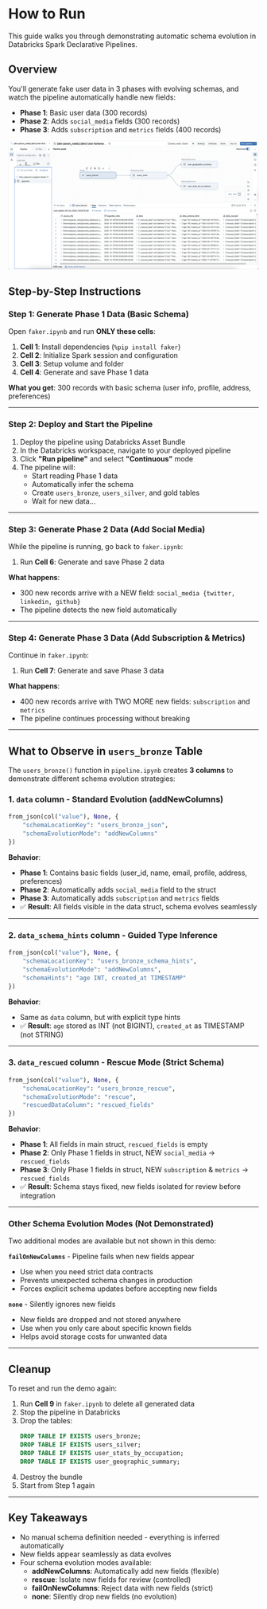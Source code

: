 # How to Run

This guide walks you through demonstrating automatic schema evolution in Databricks Spark Declarative Pipelines.

## Overview

You'll generate fake user data in 3 phases with evolving schemas, and watch the pipeline automatically handle new fields:

- **Phase 1**: Basic user data (300 records)
- **Phase 2**: Adds `social_media` fields (300 records)  
- **Phase 3**: Adds `subscription` and `metrics` fields (400 records)

![Pipeline Architecture](../../resources/images/pipeline.png)

## Step-by-Step Instructions

### Step 1: Generate Phase 1 Data (Basic Schema)

Open `faker.ipynb` and run **ONLY these cells**:

1. **Cell 1**: Install dependencies (`%pip install faker`)
2. **Cell 2**: Initialize Spark session and configuration
3. **Cell 3**: Setup volume and folder
4. **Cell 4**: Generate and save Phase 1 data

**What you get**: 300 records with basic schema (user info, profile, address, preferences)

---

### Step 2: Deploy and Start the Pipeline

1. Deploy the pipeline using Databricks Asset Bundle
2. In the Databricks workspace, navigate to your deployed pipeline
3. Click **"Run pipeline"** and select **"Continuous"** mode
4. The pipeline will:
   - Start reading Phase 1 data
   - Automatically infer the schema
   - Create `users_bronze`, `users_silver`, and gold tables
   - Wait for new data...

---

### Step 3: Generate Phase 2 Data (Add Social Media)

While the pipeline is running, go back to `faker.ipynb`:

1. Run **Cell 6**: Generate and save Phase 2 data

**What happens**: 
- 300 new records arrive with a NEW field: `social_media {twitter, linkedin, github}`
- The pipeline detects the new field automatically

---

### Step 4: Generate Phase 3 Data (Add Subscription & Metrics)

Continue in `faker.ipynb`:

1. Run **Cell 7**: Generate and save Phase 3 data

**What happens**:
- 400 new records arrive with TWO MORE new fields: `subscription` and `metrics`
- The pipeline continues processing without breaking

---

## What to Observe in `users_bronze` Table

The `users_bronze()` function in `pipeline.ipynb` creates **3 columns** to demonstrate different schema evolution strategies:

### 1. `data` column - Standard Evolution (addNewColumns)
```python
from_json(col("value"), None, {
    "schemaLocationKey": "users_bronze_json",
    "schemaEvolutionMode": "addNewColumns"
})
```
**Behavior**:
- **Phase 1**: Contains basic fields (user_id, name, email, profile, address, preferences)
- **Phase 2**: Automatically adds `social_media` field to the struct
- **Phase 3**: Automatically adds `subscription` and `metrics` fields
- ✅ **Result**: All fields visible in the data struct, schema evolves seamlessly

---

### 2. `data_schema_hints` column - Guided Type Inference
```python
from_json(col("value"), None, {
    "schemaLocationKey": "users_bronze_schema_hints",
    "schemaEvolutionMode": "addNewColumns",
    "schemaHints": "age INT, created_at TIMESTAMP"
})
```
**Behavior**:
- Same as `data` column, but with explicit type hints
- ✅ **Result**: `age` stored as INT (not BIGINT), `created_at` as TIMESTAMP (not STRING)

---

### 3. `data_rescued` column - Rescue Mode (Strict Schema)
```python
from_json(col("value"), None, {
    "schemaLocationKey": "users_bronze_rescue",
    "schemaEvolutionMode": "rescue",
    "rescuedDataColumn": "rescued_fields"
})
```
**Behavior**:
- **Phase 1**: All fields in main struct, `rescued_fields` is empty
- **Phase 2**: Only Phase 1 fields in struct, NEW `social_media` → `rescued_fields`
- **Phase 3**: Only Phase 1 fields in struct, NEW `subscription` & `metrics` → `rescued_fields`
- ✅ **Result**: Schema stays fixed, new fields isolated for review before integration

---

### Other Schema Evolution Modes (Not Demonstrated)

Two additional modes are available but not shown in this demo:

**`failOnNewColumns`** - Pipeline fails when new fields appear
- Use when you need strict data contracts
- Prevents unexpected schema changes in production
- Forces explicit schema updates before accepting new fields

**`none`** - Silently ignores new fields
- New fields are dropped and not stored anywhere
- Use when you only care about specific known fields
- Helps avoid storage costs for unwanted data

---

## Cleanup

To reset and run the demo again:

1. Run **Cell 9** in `faker.ipynb` to delete all generated data
2. Stop the pipeline in Databricks
3. Drop the tables:
   ```sql
   DROP TABLE IF EXISTS users_bronze;
   DROP TABLE IF EXISTS users_silver;
   DROP TABLE IF EXISTS user_stats_by_occupation;
   DROP TABLE IF EXISTS user_geographic_summary;
   ```
4. Destroy the bundle
5. Start from Step 1 again

---

## Key Takeaways

- No manual schema definition needed - everything is inferred automatically
- New fields appear seamlessly as data evolves
- Four schema evolution modes available:
  - **addNewColumns**: Automatically add new fields (flexible)
  - **rescue**: Isolate new fields for review (controlled)
  - **failOnNewColumns**: Reject data with new fields (strict)
  - **none**: Silently drop new fields (no evolution)

